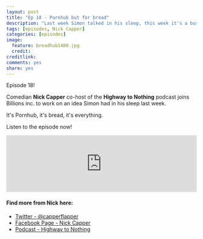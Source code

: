 ```yaml
---
layout: post
title: "Ep 18 - Pornhub but for bread"
description: "Last week Simon talked in his sleep, this week it's a business & a podcast. Pornhub but for bread."
tags: [episodes, Nick Capper]
categories: [episodes]
image:
  feature: breadhub1400.jpg
  credit: 
creditlink:
comments: yes
share: yes
---
```


Episode 18!

Comedian **Nick Capper** co-host of the **Highway to Nothing** podcast joins Billions inc. to work on an idea Simon had in his sleep last week.

It's Pornhub, it's bread, it's everything.

Listen to the episode now!

<iframe src="https://www.omnycontent.com/w/player/?orgId=f74cc2ac-5cea-4914-99d8-a67c008ca26e&programId=df7f3c35-9d13-4dc2-baa6-a67c008d8993&clipId=cefb2a26-c9f4-4072-8935-a6c4008b990d" width="100%" height="150px" frameborder="0"></iframe>


#### Find more from Nick here:

+ [Twitter - @capperflapper](https://twitter.com/capperflapper)
+ [Facebook Page - Nick Capper](https://www.facebook.com/nickcapper/)
+ [Podcast - Highway to Nothing](https://www.facebook.com/highwaytonothing/)
